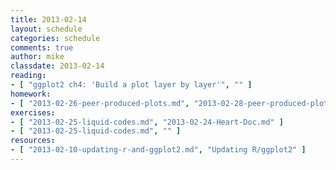 ```yaml
---
title: 2013-02-14
layout: schedule
categories: schedule
comments: true
author: mike
classdate: 2013-02-14
reading:
- [ "ggplot2 ch4: 'Build a plot layer by layer'", "" ]
homework:
- [ "2013-02-26-peer-produced-plots.md", "2013-02-28-peer-produced-plots-solutions.md" ]
exercises:
- [ "2013-02-25-liquid-codes.md", "2013-02-24-Heart-Doc.md" ]
- [ "2013-02-25-liquid-codes.md", "" ]
resources:
- [ "2013-02-10-updating-r-and-ggplot2.md", "Updating R/ggplot2" ]
---
```


